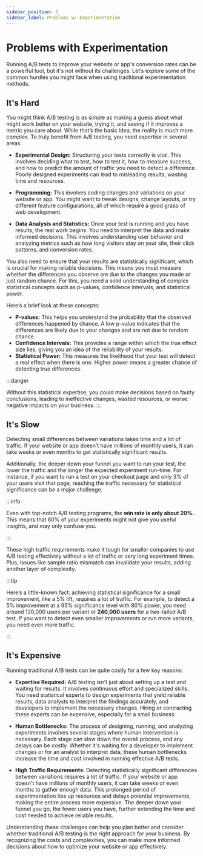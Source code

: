 ```yaml
---
sidebar_position: 3
sidebar_label: Problems w/ Experimentation
---
```


# Problems with Experimentation

Running A/B tests to improve your website or app's conversion rates can be a powerful tool, but it's not without its challenges. Let’s explore some of the common hurdles you might face when using traditional experimentation methods.

## It's Hard

You might think A/B testing is as simple as making a guess about what might work better on your website, trying it, and seeing if it improves a metric you care about. While that’s the basic idea, the reality is much more complex. To truly benefit from A/B testing, you need expertise in several areas:

- **Experimental Design:** Structuring your tests correctly is vital. This involves deciding what to test, how to test it, how to measure success, and how to predict the amount of traffic you need to detect a difference. Poorly designed experiments can lead to misleading results, wasting time and resources.

- **Programming:** This involves coding changes and variations on your website or app. You might want to tweak designs, change layouts, or try different feature configurations, all of which require a good grasp of web development.

- **Data Analysis and Statistics:** Once your test is running and you have results, the real work begins. You need to interpret the data and make informed decisions. This involves understanding user behavior and analyzing metrics such as how long visitors stay on your site, their click patterns, and conversion rates.

You also need to ensure that your results are statistically significant, which is crucial for making reliable decisions. This means you must measure whether the differences you observe are due to the changes you made or just random chance. For this, you need a solid understanding of complex statistical concepts such as p-values, confidence intervals, and statistical power.

Here’s a brief look at these concepts:

- **P-values:** This helps you understand the probability that the observed differences happened by chance. A low p-value indicates that the differences are likely due to your changes and are not due to random chance.
- **Confidence Intervals:** This provides a range within which the true effect size lies, giving you an idea of the reliability of your results.
- **Statistical Power:** This measures the likelihood that your test will detect a real effect when there is one. Higher power means a greater chance of detecting true differences.

:::danger

Without this statistical expertise, you could make decisions based on faulty conclusions, leading to ineffective changes, wasted resources, or worse: negative impacts on your business.
:::

## It's Slow

Detecting small differences between variations takes time and a lot of traffic. If your website or app doesn’t have millions of monthly users, it can take weeks or even months to get statistically significant results.

Additionally, the deeper down your funnel you want to run your test, the lower the traffic and the longer the expected experiment run-time. For instance, if you want to run a test on your checkout page and only 3% of your users visit that page, reaching the traffic necessary for statistical significance can be a major challenge.

:::info

Even with top-notch A/B testing programs, the **win rate is only about 20%.** This means that 80% of your experiments might not give you useful insights, and may only confuse you.

:::

These high traffic requirements make it tough for smaller companies to use A/B testing effectively without a lot of traffic or very long experiment times. Plus, issues like sample ratio mismatch can invalidate your results, adding another layer of complexity.

:::tip

Here’s a little-known fact: achieving statistical significance for a small improvement, like a 5% lift, requires a lot of traffic. For example, to detect a 5% improvement at a 95% significance level with 80% power, you need around 120,000 users per variant or **240,000 users** for a two-tailed A/B test. If you want to detect even smaller improvements or run more variants, you need even more traffic.

:::

## It's Expensive

Running traditional A/B tests can be quite costly for a few key reasons:

- **Expertise Required:** A/B testing isn't just about setting up a test and waiting for results. It involves continuous effort and specialized skills. You need statistical experts to design experiments that yield reliable results, data analysts to interpret the findings accurately, and developers to implement the necessary changes. Hiring or contracting these experts can be expensive, especially for a small business.

- **Human Bottlenecks:** The process of designing, running, and analyzing experiments involves several stages where human intervention is necessary. Each stage can slow down the overall process, and any delays can be costly. Whether it's waiting for a developer to implement changes or for an analyst to interpret data, these human bottlenecks increase the time and cost involved in running effective A/B tests.

- **High Traffic Requirements:** Detecting statistically significant differences between variations requires a lot of traffic. If your website or app doesn't have millions of monthly users, it can take weeks or even months to gather enough data. This prolonged period of experimentation ties up resources and delays potential improvements, making the entire process more expensive. The deeper down your funnel you go, the fewer users you have, further extending the time and cost needed to achieve reliable results.

Understanding these challenges can help you plan better and consider whether traditional A/B testing is the right approach for your business. By recognizing the costs and complexities, you can make more informed decisions about how to optimize your website or app effectively.
